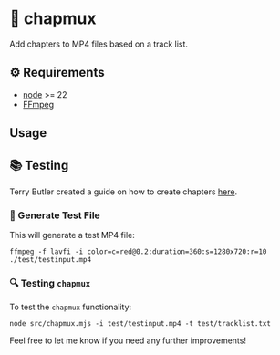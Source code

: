 # 📜 chapmux

Add chapters to MP4 files based on a track list.

## ⚙️ Requirements

- [node](https://nodejs.org) >= 22
- [FFmpeg](https://www.ffmpeg.org/)

## Usage

## 📚 Testing

Terry Butler created a guide on how to create chapters [here](https://www.terrybutler.co.uk/2021/08/01/how-to-add-chapters-to-video-using-ffmpeg/).

### 🧪 Generate Test File

This will generate a test MP4 file:

```shell
ffmpeg -f lavfi -i color=c=red@0.2:duration=360:s=1280x720:r=10 ./test/testinput.mp4
```

### 🔍 Testing `chapmux`

To test the `chapmux` functionality:

```shell
node src/chapmux.mjs -i test/testinput.mp4 -t test/tracklist.txt
```

Feel free to let me know if you need any further improvements!

